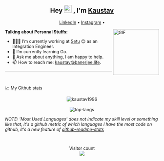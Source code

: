 <h2 align="center">Hey <img src="https://media.giphy.com/media/hvRJCLFzcasrR4ia7z/giphy.gif" width="25px"> , I'm <a href="https://shwetang550.github.io/profile/">Kaustav</a></h2>
<p align="center">
  <a href="https://www.linkedin.com/in/kaustav-banerjee-4b5053119/">LinkedIn</a> •
  <a href="https://www.instagram.com/kaustav_banerg/">Instagram</a> •
</p>

<img align="right" height="150rem" alt="GIF" src="https://media4.giphy.com/media/RbDKaczqWovIugyJmW/200w.webp?cid=ecf05e47yrznhyd4w1cnwbe3hlilpmls3c0mrsymhdzmzp5z&rid=200w.webp" />

**Talking about Personal Stuffs:**

- 👨🏽‍💻  I’m currently working at [Setu](https://setu.co) :wink: as an Integration Engineer.
- 🌱  I’m currently learning Go. 
- 💬  Ask me about anything, I am happy to help.
- 📫  How to reach me: kaustav@banerjee.life.

***

 <br>

📈 My Github stats <br />
<p align="center">
  <img src="https://github-readme-stats.vercel.app/api?username=kaustav1996&theme=dark&show_icons=true" alt="kaustav1996" />  
  <br />
  <br />
  <img src="https://github-readme-stats.vercel.app/api/top-langs/?username=kaustav1996&layout=compact&theme=dark" alt="top-langs" />
</p>

*NOTE: 'Most Used Languages' does not indicate my skill level or something like that, it's a github metric of which languages I have the most code on github, it's a new feature of [github-readme-stats](https://github.com/anuraghazra/github-readme-stats)*

<br>

<p align="center"> 
  Visitor count<br>
  <img src="https://profile-counter.glitch.me/kaustav1996/count.svg" />
</p>
